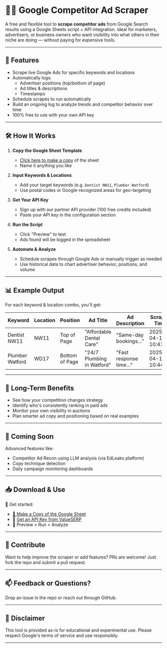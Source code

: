 # 🕵️‍♂️ Google Competitor Ad Scraper

A free and flexible tool to **scrape competitor ads** from Google Search results using a Google Sheets script + API integration. Ideal for marketers, advertisers, or business owners who want visibility into what others in their niche are doing — without paying for expensive tools.

---

## 🚀 Features

- Scrape live Google Ads for specific keywords and locations
- Automatically logs:
  - Advertiser positions (top/bottom of page)
  - Ad titles & descriptions
  - Timestamps
- Schedule scrapes to run automatically
- Build an ongoing log to analyze trends and competitor behavior over time
- 100% free to use with your own API key

---

## 🛠️ How It Works

1. **Copy the Google Sheet Template**
   - [Click here to make a copy](https://docs.google.com/spreadsheets/d/1Qs7w66TfpvXo4bL-97Kgj5riraM41v_kRrziIEWTt-0/edit?usp=sharing) of the sheet
   - Name it anything you like

2. **Input Keywords & Locations**
   - Add your target keywords (e.g. `Dentist NW11`, `Plumber Watford`)
   - Use postal codes or Google-recognized areas for geo-targeting

3. **Get Your API Key**
   - Sign up with our partner API provider (100 free credits included)
   - Paste your API key in the configuration section

4. **Run the Script**
   - Click "Preview" to test
   - Ads found will be logged in the spreadsheet

5. **Automate & Analyze**
   - Schedule scrapes through Google Ads or manually trigger as needed
   - Use historical data to chart advertiser behavior, positions, and volume

---

## 📊 Example Output

For each keyword & location combo, you'll get:

| Keyword        | Location | Position       | Ad Title                     | Ad Description       | Scraped Time         |
|----------------|----------|----------------|------------------------------|-----------------------|----------------------|
| Dentist NW11   | NW11     | Top of Page    | "Affordable Dental Care"     | "Same-day bookings..."| 2025-04-17 10:43:00  |
| Plumber Watford| WD17     | Bottom of Page | "24/7 Plumbing in Watford"   | "Fast response time…" | 2025-04-17 10:44:00  |

---

## 📅 Long-Term Benefits

- See how your competition changes strategy
- Identify who's consistently ranking in paid ads
- Monitor your own visibility in auctions
- Plan smarter ad copy and positioning based on real examples

---

## 🔮 Coming Soon

Advanced features like:
- Competitor Ad Recon using LLM analysis (via EdLeaks platform)
- Copy technique detection
- Daily campaign monitoring dashboards

---

## 📥 Download & Use

🧾 Get started:
- [📄 Make a Copy of the Google Sheet](https://docs.google.com/spreadsheets/d/1Qs7w66TfpvXo4bL-97Kgj5riraM41v_kRrziIEWTt-0/edit?usp=sharing)
- 🔑 [Get an API Key from ValueSERP](https://www.valueserp.com/)
- 🧪 Preview > Run > Analyze

---

## 🤝 Contribute

Want to help improve the scraper or add features? PRs are welcome! Just fork the repo and submit a pull request.

---

## 📫 Feedback or Questions?

Drop an issue in the repo or reach out through GitHub.

---

## 🧪 Disclaimer

This tool is provided as-is for educational and experimental use. Please respect Google's terms of service and use responsibly.

--- 
